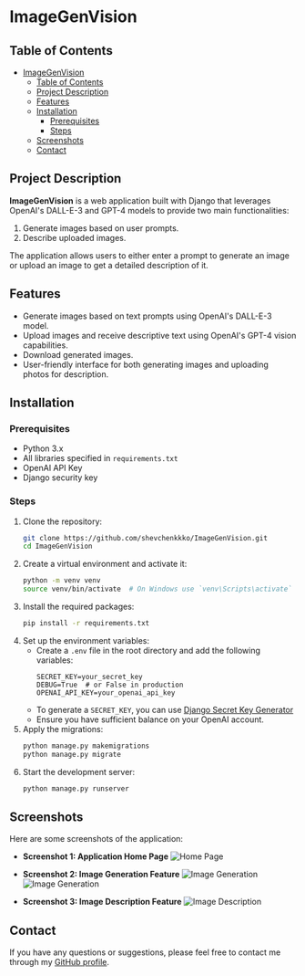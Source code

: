 # ImageGenVision

## Table of Contents
- [ImageGenVision](#imagegenvision)
  - [Table of Contents](#table-of-contents)
  - [Project Description](#project-description)
  - [Features](#features)
  - [Installation](#installation)
    - [Prerequisites](#prerequisites)
    - [Steps](#steps)
  - [Screenshots](#screenshots)
  - [Contact](#contact)

## Project Description
**ImageGenVision** is a web application built with Django that leverages OpenAI's DALL-E-3 and GPT-4 models to provide two main functionalities:
1. Generate images based on user prompts.
2. Describe uploaded images.

The application allows users to either enter a prompt to generate an image or upload an image to get a detailed description of it.


## Features
- Generate images based on text prompts using OpenAI's DALL-E-3 model.
- Upload images and receive descriptive text using OpenAI's GPT-4 vision capabilities.
- Download generated images.
- User-friendly interface for both generating images and uploading photos for description.


## Installation
### Prerequisites
- Python 3.x
- All libraries specified in `requirements.txt`
- OpenAI API Key
- Django security key
  
### Steps
1. Clone the repository:
    ```bash
    git clone https://github.com/shevchenkkko/ImageGenVision.git
    cd ImageGenVision
    ```
2. Create a virtual environment and activate it:
    ```bash
    python -m venv venv
    source venv/bin/activate  # On Windows use `venv\Scripts\activate`
    ```
3. Install the required packages:
    ```bash
    pip install -r requirements.txt
    ```
4. Set up the environment variables:
    - Create a `.env` file in the root directory and add the following variables:
      ```
      SECRET_KEY=your_secret_key
      DEBUG=True  # or False in production
      OPENAI_API_KEY=your_openai_api_key
      ```
    - To generate a `SECRET_KEY`, you can use [Django Secret Key Generator](https://djecrety.ir/)
    -  Ensure you have sufficient balance on your OpenAI account.
5. Apply the migrations:
    ```bash
    python manage.py makemigrations
    python manage.py migrate
    ```
6. Start the development server:
    ```sh
    python manage.py runserver
    ```
## Screenshots
Here are some screenshots of the application:

- **Screenshot 1: Application Home Page**
  ![Home Page](media/screenshots/home_page.png)

- **Screenshot 2: Image Generation Feature**
  ![Image Generation](media/screenshots/generate_photo1.png)
  ![Image Generation](media/screenshots/generate_photo2.png)

- **Screenshot 3: Image Description Feature**
  ![Image Description](media/screenshots/describe_photo.png)

## Contact
If you have any questions or suggestions, please feel free to contact me through my [GitHub profile](https://github.com/shevchenkkko).